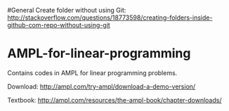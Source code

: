 #General
Create folder without using Git: http://stackoverflow.com/questions/18773598/creating-folders-inside-github-com-repo-without-using-git

# AMPL-for-linear-programming
Contains codes in AMPL for linear programming problems.

Download: http://ampl.com/try-ampl/download-a-demo-version/ 

Textbook: http://ampl.com/resources/the-ampl-book/chapter-downloads/
